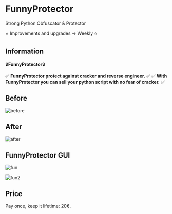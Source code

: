 # FunnyProtector
Strong Python Obfuscator & Protector

:star: Improvements and upgrades -> Weekly :star:

## Information
:lock:**FunnyProtector**:lock:

✅ **FunnyProtector protect against cracker and reverse engineer.** ✅
✅ **With FunnyProtector you can sell your python script with no fear of cracker.** ✅

## Before
![before](https://image.noelshack.com/fichiers/2020/41/5/1602257999-after.png)

## After
![after](https://image.noelshack.com/fichiers/2020/41/5/1602257999-before.png)

## FunnyProtector GUI
![fun](https://image.noelshack.com/fichiers/2020/41/5/1602258128-gui1.png)

![fun2](https://image.noelshack.com/fichiers/2020/41/5/1602258129-gui2.png)
## Price
Pay once, keep it lifetime: 20€.
